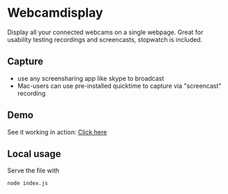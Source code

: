 # Webcamdisplay
Display all your connected webcams on a single webpage.
Great for usability testing recordings and screencasts, stopwatch is included.

## Capture
- use any screensharing app like skype to broadcast 
- Mac-users can use pre-installed quicktime to capture via "screencast" recording

## Demo
See it working in action: [Click here](https://hamsterbacke23.github.io/webcamdisplay/)

## Local usage
Serve the file with
```bash
node index.js
```

